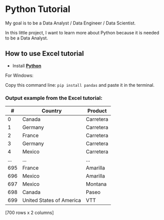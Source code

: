 # Python Tutorial

My goal is to be a Data Analyst / Data Engineer / Data Scientist.

In this little project, I want to learn more about Python because it is needed to be a Data Analyst.

## How to use Excel tutorial

- Install [**Python**](https://www.python.org/)

For Windows:

Copy this command line: `pip install pandas` and paste it in the terminal.

### Output example from the Excel tutorial:

|   #   |     Country             |   Product   |
|-------|------------------------|-------------|
|   0   |        Canada           |  Carretera  |
|   1   |        Germany          |  Carretera  |
|   2   |        France           |  Carretera  |
|   3   |        Germany          |  Carretera  |
|   4   |        Mexico           |  Carretera  |
|  ...  |          ...            |     ...     |
|  695  |        France           |  Amarilla   |
|  696  |        Mexico           |  Amarilla   |
|  697  |        Mexico           |  Montana    |
|  698  |        Canada           |  Paseo      |
|  699  |  United States of America |  VTT      |

[700 rows x 2 columns]
